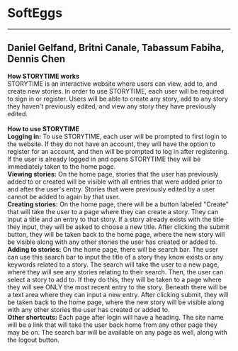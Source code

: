 # SoftEggs
---
## Daniel Gelfand, Britni Canale, Tabassum Fabiha, Dennis Chen 
<b> How STORYTIME works </b><br>
STORYTIME is an interactive website where users can view, add to, and create new stories. In order to use STORYTIME, each user will be required to sign in or register. Users will be able to create any story, add to any story they haven't previously edited, and view any story they have previously edited.<br><br>
<b> How to use STORYTIME </b><br>
<b>Logging in:</b> To use STORYTIME, each user will be prompted to first login to the website. If they do not have an account, they will have the option to register for an account, and then will be prompted to log in after registering. If the user is already logged in and opens STORYTIME they will be immediately taken to the home page.<br>
<b>Viewing stories:</b> On the home page, stories that the user has previously added to or created will be visible with all entries that were added prior to and after the user's entry. Stories that were previously edited by a user cannot be added to again by that user.<br>
<b>Creating stories:</b> On the home page, there will be a button labeled "Create" that will take the user to a page where they can create a story. They can input a title and an entry to that story. If a story already exists with the title they input, they will be asked to choose a new title. After clicking the submit button, they will be taken back to the home page, where the new story will be visible along with any other stories the user has created or added to.<br>
<b>Adding to stories:</b> On the home page, there will be search bar. The user can use this search bar to input the title of a story they know exists or any keywords related to a story. The search will take the user to a new page, where they will see any stories relating to their search. Then, the user can select a story to add to. If they do this, they will be taken to a page where they will see ONLY the most recent entry to the story. Beneath there will be a text area where they can input a new entry. After clicking submit, they will be taken back to the home page, where the new story will be visible along with any other stories the user has created or added to.<br>
<b>Other shortcuts:</b> Each page after login will have a heading. The site name will be a link that will take the user back home from any other page they may be on. The search bar will be available on any page as well, along with the logout button. 
